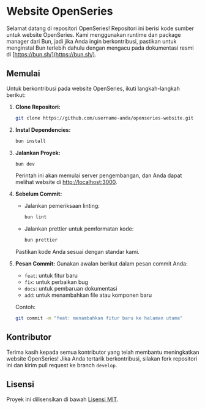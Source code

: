 # Website OpenSeries

Selamat datang di repositori OpenSeries! Repositori ini berisi kode sumber untuk website OpenSeries. Kami menggunakan runtime dan package manager dari Bun, jadi jika Anda ingin berkontribusi, pastikan untuk menginstal Bun terlebih dahulu dengan mengacu pada dokumentasi resmi di [https://bun.sh/](https://bun.sh/).

## Memulai

Untuk berkontribusi pada website OpenSeries, ikuti langkah-langkah berikut:

1. **Clone Repositori:**

    ```bash
    git clone https://github.com/username-anda/openseries-website.git
    ```

2. **Instal Dependencies:**

    ```bash
    bun install
    ```

3. **Jalankan Proyek:**

    ```bash
    bun dev
    ```

    Perintah ini akan memulai server pengembangan, dan Anda dapat melihat website di [http://localhost:3000](http://localhost:3000).

4. **Sebelum Commit:**

    - Jalankan pemeriksaan linting:

        ```bash
        bun lint
        ```

    - Jalankan prettier untuk pemformatan kode:
        ```bash
        bun prettier
        ```

    Pastikan kode Anda sesuai dengan standar kami.

5. **Pesan Commit:**
   Gunakan awalan berikut dalam pesan commit Anda:

    - `feat`: untuk fitur baru
    - `fix`: untuk perbaikan bug
    - `docs`: untuk pembaruan dokumentasi
    - `add`: untuk menambahkan file atau komponen baru

    Contoh:

    ```bash
    git commit -m "feat: menambahkan fitur baru ke halaman utama"
    ```

## Kontributor

Terima kasih kepada semua kontributor yang telah membantu meningkatkan website OpenSeries! Jika Anda tertarik berkontribusi, silakan fork repositori ini dan kirim pull request ke branch `develop`.

## Lisensi

Proyek ini dilisensikan di bawah [Lisensi MIT](LICENSE).
